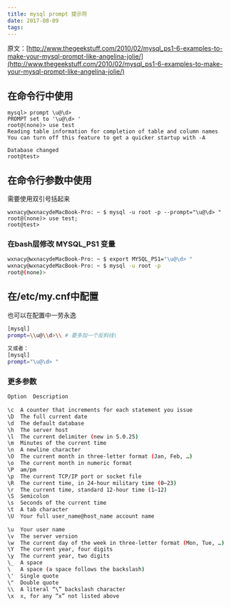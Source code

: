 ```yaml
---
title: mysql prompt 提示符
date: 2017-08-09
tags:
---
```


原文：[http://www.thegeekstuff.com/2010/02/mysql_ps1-6-examples-to-make-your-mysql-prompt-like-angelina-jolie/](http://www.thegeekstuff.com/2010/02/mysql_ps1-6-examples-to-make-your-mysql-prompt-like-angelina-jolie/)
## 在命令行中使用
```mysql
mysql> prompt \u@\d>
PROMPT set to '\u@\d> '
root@(none)> use test
Reading table information for completion of table and column names
You can turn off this feature to get a quicker startup with -A

Database changed
root@test>
```

## 在命令行参数中使用
需要使用双引号括起来
```mysql
wxnacy@wxnacydeMacBook-Pro: ~ $ mysql -u root -p --prompt="\u@\d> "    
root@(none)> use test;
root@test>
```
### 在bash层修改 MYSQL_PS1 变量
```bash
wxnacy@wxnacydeMacBook-Pro: ~ $ export MYSQL_PS1="\u@\d> "                              
wxnacy@wxnacydeMacBook-Pro: ~ $ mysql -u root -p                            
root@(none)>
```
## 在/etc/my.cnf中配置
也可以在配置中一劳永逸
```bash
[mysql]  
prompt=\\u@\\d>\\ # 要多加一个反斜线\
  
又或者：  
[mysql]  
prompt="\u@\d> "  
```
### 更多参数
```bash
Option  Description  
  
\c  A counter that increments for each statement you issue  
\D  The full current date  
\d  The default database  
\h  The server host  
\l  The current delimiter (new in 5.0.25)  
\m  Minutes of the current time  
\n  A newline character  
\O  The current month in three-letter format (Jan, Feb, …)  
\o  The current month in numeric format  
\P  am/pm  
\p  The current TCP/IP port or socket file  
\R  The current time, in 24-hour military time (0–23)  
\r  The current time, standard 12-hour time (1–12)  
\S  Semicolon  
\s  Seconds of the current time  
\t  A tab character  
\U  Your full user_name@host_name account name  
   
\u  Your user name  
\v  The server version  
\w  The current day of the week in three-letter format (Mon, Tue, …)  
\Y  The current year, four digits  
\y  The current year, two digits  
\_  A space  
\   A space (a space follows the backslash)  
\'  Single quote  
\"  Double quote  
\\  A literal “\” backslash character  
\x  x, for any “x” not listed above  

```



